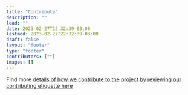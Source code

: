 ```yaml
---
title: "Contribute"
description: ""
lead: ""
date: 2023-02-27T22:32:39-03:00
lastmod: 2023-02-27T22:32:39-03:00
draft: false
layout: "footer"
type: "footer"
contributors: [""]
images: []
---
```



Find more [details of how we contribute to the project by reviewing our contributing etiquette here](/CONTRIBUTING.md)
